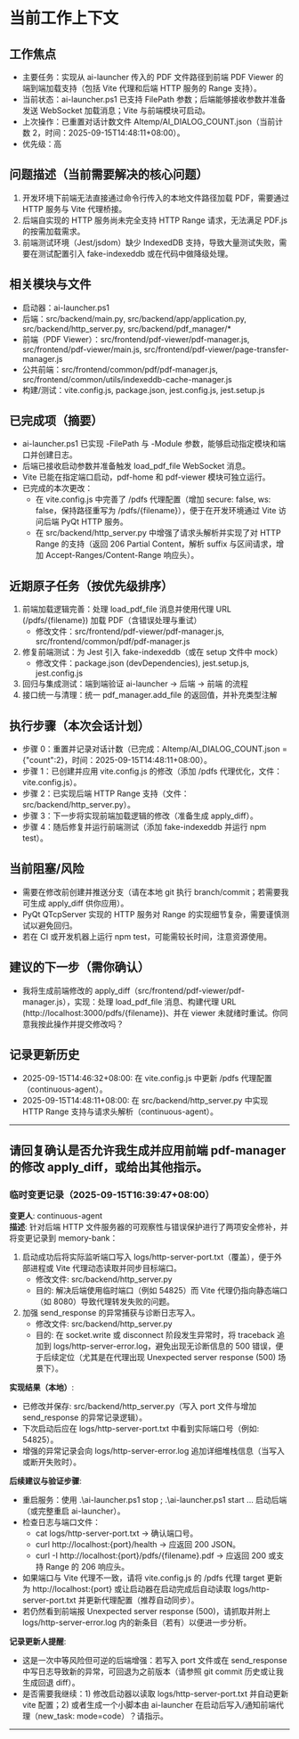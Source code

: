 # 当前工作上下文

## 工作焦点

- 主要任务：实现从 ai-launcher 传入的 PDF 文件路径到前端 PDF Viewer 的端到端加载支持（包括 Vite 代理和后端 HTTP 服务的 Range 支持）。
- 当前状态：ai-launcher.ps1 已支持 FilePath 参数；后端能够接收参数并准备发送 WebSocket 加载消息；Vite 与前端模块可启动。
- 上次操作：已重置对话计数文件 AItemp/AI_DIALOG_COUNT.json（当前计数 2，时间：2025-09-15T14:48:11+08:00）。
- 优先级：高

## 问题描述（当前需要解决的核心问题）

1. 开发环境下前端无法直接通过命令行传入的本地文件路径加载 PDF，需要通过 HTTP 服务与 Vite 代理桥接。
2. 后端自实现的 HTTP 服务尚未完全支持 HTTP Range 请求，无法满足 PDF.js 的按需加载需求。
3. 前端测试环境（Jest/jsdom）缺少 IndexedDB 支持，导致大量测试失败，需要在测试配置引入 fake-indexeddb 或在代码中做降级处理。

## 相关模块与文件

- 启动器：ai-launcher.ps1
- 后端：src/backend/main.py, src/backend/app/application.py, src/backend/http_server.py, src/backend/pdf_manager/*
- 前端（PDF Viewer）：src/frontend/pdf-viewer/pdf-manager.js, src/frontend/pdf-viewer/main.js, src/frontend/pdf-viewer/page-transfer-manager.js
- 公共前端：src/frontend/common/pdf/pdf-manager.js, src/frontend/common/utils/indexeddb-cache-manager.js
- 构建/测试：vite.config.js, package.json, jest.config.js, jest.setup.js

## 已完成项（摘要）

- ai-launcher.ps1 已实现 -FilePath 与 -Module 参数，能够启动指定模块和端口并创建日志。
- 后端已接收启动参数并准备触发 load_pdf_file WebSocket 消息。
- Vite 已能在指定端口启动，pdf-home 和 pdf-viewer 模块可独立运行。
- 已完成的本次更改：
  - 在 vite.config.js 中完善了 /pdfs 代理配置（增加 secure: false, ws: false，保持路径重写为 /pdfs/{filename}），便于在开发环境通过 Vite 访问后端 PyQt HTTP 服务。
  - 在 src/backend/http_server.py 中增强了请求头解析并实现了对 HTTP Range 的支持（返回 206 Partial Content，解析 suffix 与区间请求，增加 Accept-Ranges/Content-Range 响应头）。

## 近期原子任务（按优先级排序）

1. 前端加载逻辑完善：处理 load_pdf_file 消息并使用代理 URL (/pdfs/{filename}) 加载 PDF（含错误处理与重试）
   - 修改文件：src/frontend/pdf-viewer/pdf-manager.js, src/frontend/common/pdf/pdf-manager.js
2. 修复前端测试：为 Jest 引入 fake-indexeddb（或在 setup 文件中 mock）
   - 修改文件：package.json (devDependencies), jest.setup.js, jest.config.js
3. 回归与集成测试：端到端验证 ai-launcher -> 后端 -> 前端 的流程
4. 接口统一与清理：统一 pdf_manager.add_file 的返回值，并补充类型注解

## 执行步骤（本次会话计划）

- 步骤 0：重置并记录对话计数（已完成：AItemp/AI_DIALOG_COUNT.json = {"count":2}，时间：2025-09-15T14:48:11+08:00）。
- 步骤 1：已创建并应用 vite.config.js 的修改（添加 /pdfs 代理优化，文件：vite.config.js）。
- 步骤 2：已实现后端 HTTP Range 支持（文件：src/backend/http_server.py）。
- 步骤 3：下一步将实现前端加载逻辑的修改（准备生成 apply_diff）。
- 步骤 4：随后修复并运行前端测试（添加 fake-indexeddb 并运行 npm test）。

## 当前阻塞/风险

- 需要在修改前创建并推送分支（请在本地 git 执行 branch/commit；若需要我可生成 apply_diff 供你应用）。
- PyQt QTcpServer 实现的 HTTP 服务对 Range 的实现细节复杂，需要谨慎测试以避免回归。
- 若在 CI 或开发机器上运行 npm test，可能需较长时间，注意资源使用。

## 建议的下一步（需你确认）

- 我将生成前端修改的 apply_diff（src/frontend/pdf-viewer/pdf-manager.js），实现：处理 load_pdf_file 消息、构建代理 URL (http://localhost:3000/pdfs/{filename})、并在 viewer 未就绪时重试。你同意我按此操作并提交修改吗？

## 记录更新历史

- 2025-09-15T14:46:32+08:00: 在 vite.config.js 中更新 /pdfs 代理配置（continuous-agent）。
- 2025-09-15T14:48:11+08:00: 在 src/backend/http_server.py 中实现 HTTP Range 支持与请求头解析（continuous-agent）。

----

请回复确认是否允许我生成并应用前端 pdf-manager 的修改 apply_diff，或给出其他指示。
---

### 临时变更记录（2025-09-15T16:39:47+08:00）
**变更人**: continuous-agent  
**描述**: 针对后端 HTTP 文件服务器的可观察性与错误保护进行了两项安全修补，并将变更记录到 memory-bank：
1. 启动成功后将实际监听端口写入 logs/http-server-port.txt（覆盖），便于外部进程或 Vite 代理动态读取并同步目标端口。  
   - 修改文件: src/backend/http_server.py  
   - 目的: 解决后端使用临时端口（例如 54825）而 Vite 代理仍指向静态端口（如 8080）导致代理转发失败的问题。
2. 加强 send_response 的异常捕获与诊断日志写入。  
   - 修改文件: src/backend/http_server.py  
   - 目的: 在 socket.write 或 disconnect 阶段发生异常时，将 traceback 追加到 logs/http-server-error.log，避免出现无诊断信息的 500 错误，便于后续定位（尤其是在代理出现 Unexpected server response (500) 场景下）。

**实现结果（本地）**:
- 已修改并保存: src/backend/http_server.py（写入 port 文件与增加 send_response 的异常记录逻辑）。
- 下次启动后应在 logs/http-server-port.txt 中看到实际端口号（例如: 54825）。
- 增强的异常记录会向 logs/http-server-error.log 追加详细堆栈信息（当写入或断开失败时）。

**后续建议与验证步骤**:
- 重启服务：使用 .\ai-launcher.ps1 stop ; .\ai-launcher.ps1 start ... 启动后端（或完整重启 ai-launcher）。
- 检查日志与端口文件：
  - cat logs/http-server-port.txt → 确认端口号。
  - curl http://localhost:{port}/health → 应返回 200 JSON。
  - curl -I http://localhost:{port}/pdfs/{filename}.pdf → 应返回 200 或支持 Range 的 206 响应头。
- 如果端口与 Vite 代理不一致，请将 vite.config.js 的 /pdfs 代理 target 更新为 http://localhost:{port} 或让启动器在启动完成后自动读取 logs/http-server-port.txt 并更新代理配置（推荐自动同步）。
- 若仍然看到前端报 Unexpected server response (500)，请抓取并附上 logs/http-server-error.log 内的新条目（若有）以便进一步分析。

**记录更新人提醒**:
- 这是一次中等风险但可逆的后端增强：若写入 port 文件或在 send_response 中写日志导致新的异常，可回退为之前版本（请参照 git commit 历史或让我生成回退 diff）。
- 是否需要我继续：1) 修改启动器以读取 logs/http-server-port.txt 并自动更新 vite 配置；2) 或者生成一个小脚本由 ai-launcher 在启动后写入/通知前端代理（new_task: mode=code）？请指示。

---